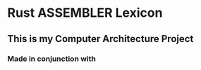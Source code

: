 # Rust ASSEMBLER Lexicon

## This is my Computer Architecture Project

### Made  in conjunction with
